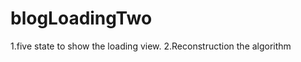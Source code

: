 blogLoadingTwo
==============
1.five state to show the loading view.
2.Reconstruction the algorithm

